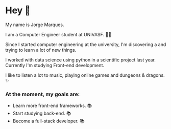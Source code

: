 # Hey 👋
My name is Jorge Marques.  

I am a Computer Engineer student at UNIVASF. 👨‍💻

Since I started computer engineering at the university, I'm discovering a and trying to learn a lot of new things.

I worked with data science using python in a scientific project last year. Currently I'm studying Front-end development.

I like to listen a lot to music, playing online games and dungeons & dragons.  ✨

### At the moment, my goals are:
-  Learn more front-end frameworks. 📚 
- Start studying back-end. 📚
- Become a full-stack developer.  📚
